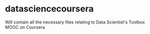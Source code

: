 # datasciencecoursera
Will contain all the necessary files relating to Data Scientist's Toolbox MOOC on Coursera
